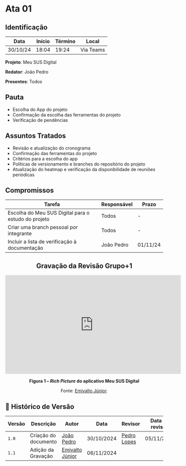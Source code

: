# Ata 01

## Identificação

| Data | Início | Término | Local |
|----------|-------|-------|-----------|
| 30/10/24 | 18:04 | 19:24 | Via Teams |

**Projeto**: Meu SUS Digital

**Redator**: João Pedro

**Presentes**: Todos

## Pauta

- Escolha do App do projeto
- Confirmação da escolha das ferramentas do projeto
- Verificação de pendências

## Assuntos Tratados

- Revisão e atualização do cronograma
- Confirmação das ferramentas do projeto
- Critérios para a escolha do app
- Políticas de versionamento e branches do repositório do projeto
- Atualização do heatmap e verificação da disponibilidade de reuniões periódicas

## Compromissos

| Tarefa | Responsável | Prazo |
|--------|-------------|-------|
| Escolha do Meu SUS Digital para o estudo do projeto| Todos | - |
| Criar uma branch pessoal por integrante | Todos | - |
| Incluir a lista de verificação à documentação | João Pedro | 01/11/24 |

<center>

## Gravação da Revisão Grupo+1

<iframe width="560" height="315" src="https://www.youtube.com/embed/DLo4VG8_Ksc" frameborder="0" allowfullscreen></iframe>

</center>

<div align="center">
    <p><strong>Figura 1 – <em>Rich Picture</em> do aplicativo Meu SUS Digital</strong></p>
    <p>Fonte: <a href="https://github.com/EmivaltoJrr">Emivalto Júnior</a>.</p>
</div>



## 📑 Histórico de Versão

| Versão | Descrição | Autor | Data | Revisor | Data de revisão |  
|--------|-----------|-------|------|---------|-----------------|
|  `1.0`   | Criação do documento | [João Pedro](https://github.com/JoosPerro) | 30/10/2024 | [Pedro Lopes](https://github.com/pLopess) | 05/11/2024 |
|  `1.1`  | Adição da Gravação |[Emivalto Júnior](https://github.com/EmivaltoJrr)| 06/11/2024   |  |
